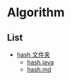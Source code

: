 
# Algorithm

## List
- [hash 文件夹](#hash-文件夹)
  - [hash.java](hash/hash.java)
  - [hash.md](hash/hash.md)